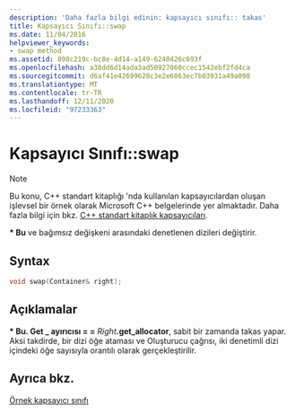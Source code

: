 ```yaml
---
description: 'Daha fazla bilgi edinin: kapsayıcı sınıfı:: takas'
title: Kapsayıcı Sınıfı::swap
ms.date: 11/04/2016
helpviewer_keywords:
- swap method
ms.assetid: 898c219c-bc8e-4d14-a149-6240426c693f
ms.openlocfilehash: a38dd6d14ada3ad50927060ccec1542ebf2fd4ca
ms.sourcegitcommit: d6af41e42699628c3e2e6063ec7b03931a49a098
ms.translationtype: MT
ms.contentlocale: tr-TR
ms.lasthandoff: 12/11/2020
ms.locfileid: "97233363"
---
```

# <a name="container-classswap"></a>Kapsayıcı Sınıfı::swap

> [!NOTE]
> Bu konu, C++ standart kitaplığı 'nda kullanılan kapsayıcılardan oluşan işlevsel bir örnek olarak Microsoft C++ belgelerinde yer almaktadır. Daha fazla bilgi için bkz. [C++ standart kitaplık kapsayıcıları](../standard-library/stl-containers.md).

**\* Bu** ve bağımsız değişkeni arasındaki denetlenen dizileri değiştirir.

## <a name="syntax"></a>Syntax

```cpp
void swap(Container& right);
```

## <a name="remarks"></a>Açıklamalar

**\* Bu. Get \_ ayırıcısı = =** _Right_**.get_allocator**, sabit bir zamanda takas yapar. Aksi takdirde, bir dizi öğe ataması ve Oluşturucu çağrısı, iki denetimli dizi içindeki öğe sayısıyla orantılı olarak gerçekleştirilir.

## <a name="see-also"></a>Ayrıca bkz.

[Örnek kapsayıcı sınıfı](../standard-library/sample-container-class.md)
